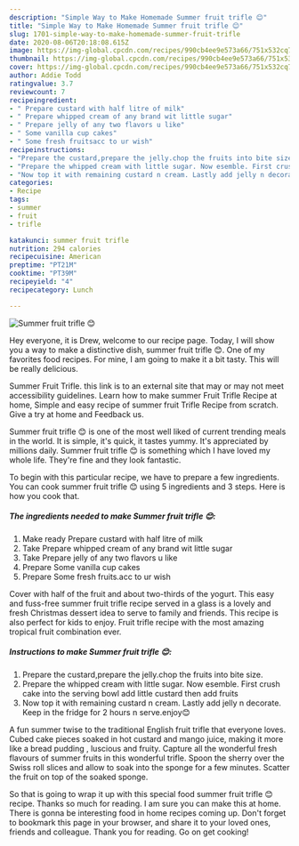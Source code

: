 ```yaml
---
description: "Simple Way to Make Homemade Summer fruit trifle 😊"
title: "Simple Way to Make Homemade Summer fruit trifle 😊"
slug: 1701-simple-way-to-make-homemade-summer-fruit-trifle
date: 2020-08-06T20:18:08.615Z
image: https://img-global.cpcdn.com/recipes/990cb4ee9e573a66/751x532cq70/summer-fruit-trifle-😊-recipe-main-photo.jpg
thumbnail: https://img-global.cpcdn.com/recipes/990cb4ee9e573a66/751x532cq70/summer-fruit-trifle-😊-recipe-main-photo.jpg
cover: https://img-global.cpcdn.com/recipes/990cb4ee9e573a66/751x532cq70/summer-fruit-trifle-😊-recipe-main-photo.jpg
author: Addie Todd
ratingvalue: 3.7
reviewcount: 7
recipeingredient:
- " Prepare custard with half litre of milk"
- " Prepare whipped cream of any brand wit little sugar"
- " Prepare jelly of any two flavors u like"
- " Some vanilla cup cakes"
- " Some fresh fruitsacc to ur wish"
recipeinstructions:
- "Prepare the custard,prepare the jelly.chop the fruits into bite size."
- "Prepare the whipped cream with little sugar. Now esemble. First crush cake into the serving bowl add little custard then add fruits"
- "Now top it with remaining custard n cream. Lastly add jelly n decorate. Keep in the fridge for 2 hours n serve.enjoy😊"
categories:
- Recipe
tags:
- summer
- fruit
- trifle

katakunci: summer fruit trifle 
nutrition: 294 calories
recipecuisine: American
preptime: "PT21M"
cooktime: "PT39M"
recipeyield: "4"
recipecategory: Lunch

---
```



![Summer fruit trifle 😊](https://img-global.cpcdn.com/recipes/990cb4ee9e573a66/751x532cq70/summer-fruit-trifle-😊-recipe-main-photo.jpg)

Hey everyone, it is Drew, welcome to our recipe page. Today, I will show you a way to make a distinctive dish, summer fruit trifle 😊. One of my favorites food recipes. For mine, I am going to make it a bit tasty. This will be really delicious.

Summer Fruit Trifle. this link is to an external site that may or may not meet accessibility guidelines. Learn how to make summer Fruit Trifle Recipe at home, Simple and easy recipe of summer fruit Trifle Recipe from scratch. Give a try at home and Feedback us.

Summer fruit trifle 😊 is one of the most well liked of current trending meals in the world. It is simple, it's quick, it tastes yummy. It's appreciated by millions daily. Summer fruit trifle 😊 is something which I have loved my whole life. They're fine and they look fantastic.


To begin with this particular recipe, we have to prepare a few ingredients. You can cook summer fruit trifle 😊 using 5 ingredients and 3 steps. Here is how you cook that.

<!--inarticleads1-->

##### The ingredients needed to make Summer fruit trifle 😊:

1. Make ready  Prepare custard with half litre of milk
1. Take  Prepare whipped cream of any brand wit little sugar
1. Take  Prepare jelly of any two flavors u like
1. Prepare  Some vanilla cup cakes
1. Prepare  Some fresh fruits.acc to ur wish


Cover with half of the fruit and about two-thirds of the yogurt. This easy and fuss-free summer fruit trifle recipe served in a glass is a lovely and fresh Christmas dessert idea to serve to family and friends. This recipe is also perfect for kids to enjoy. Fruit trifle recipe with the most amazing tropical fruit combination ever. 

<!--inarticleads2-->

##### Instructions to make Summer fruit trifle 😊:

1. Prepare the custard,prepare the jelly.chop the fruits into bite size.
1. Prepare the whipped cream with little sugar. Now esemble. First crush cake into the serving bowl add little custard then add fruits
1. Now top it with remaining custard n cream. Lastly add jelly n decorate. Keep in the fridge for 2 hours n serve.enjoy😊


A fun summer twise to the traditional English fruit trifle that everyone loves. Cubed cake pieces soaked in hot custard and mango juice, making it more like a bread pudding , luscious and fruity. Capture all the wonderful fresh flavours of summer fruits in this wonderful trifle. Spoon the sherry over the Swiss roll slices and allow to soak into the sponge for a few minutes. Scatter the fruit on top of the soaked sponge. 

So that is going to wrap it up with this special food summer fruit trifle 😊 recipe. Thanks so much for reading. I am sure you can make this at home. There is gonna be interesting food in home recipes coming up. Don't forget to bookmark this page in your browser, and share it to your loved ones, friends and colleague. Thank you for reading. Go on get cooking!
